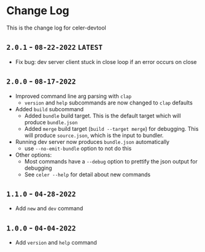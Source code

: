 # Change Log
This is the change log for celer-devtool

## `2.0.1` - `08-22-2022` `LATEST`
- Fix bug: dev server client stuck in close loop if an error occurs on close

## `2.0.0` - `08-17-2022`
- Improved command line arg parsing with `clap`
  - `version` and `help` subcommands are now changed to `clap` defaults
- Added `build` subcommand
  - Added `bundle` build target. This is the default target which will produce `bundle.json`
  - Added `merge` build target (`build --target merge`) for debugging. This will produce `source.json`, which is the input to bundler.
- Running dev server now produces `bundle.json` automatically
  - use `--no-emit-bundle` option to not do this
- Other options:
  - Most commands have a `--debug` option to prettify the json output for debugging
  - See `celer --help` for detail about new commands

## `1.1.0` - `04-28-2022`
- Add `new` and `dev` command

## `1.0.0` - `04-04-2022`
- Add `version` and `help` command
